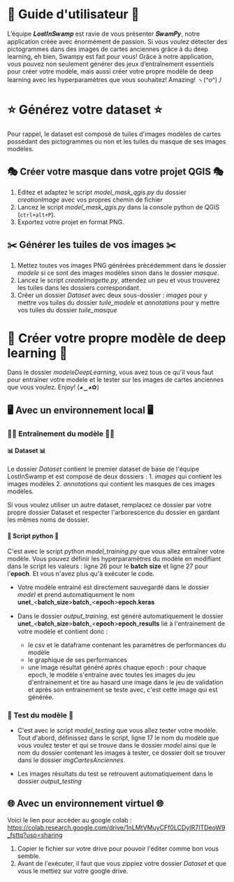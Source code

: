 # 🐣 Guide d'utilisateur 🐣 
L’équipe 𝑳𝒐𝒔𝒕𝑰𝒏𝑺𝒘𝒂𝒎𝒑 est ravie de vous présenter 𝑺𝒘𝒂𝒎𝑷𝒚, notre application créée avec énormément de passion.
Si vous voulez détecter des pictogrammes dans des images de cartes anciennes grâce à du deep learning, eh bien, Swampy est fait pour vous! Grâce à notre application, vous pouvez non seulement générer des jeux d’entraînement essentiels pour créer votre modèle, mais aussi créer votre propre modèle de deep learning avec les hyperparamètres que vous souhaitez! Amazing! ヽ(^o^)丿

# ⭐ Générez votre dataset ⭐

Pour rappel, le dataset est composé de tuiles d'images modèles de cartes possédant des pictogrammes ou non et les tuiles du masque de ses images modèles.

## 🎭 Créer votre masque dans votre projet QGIS 🎭

1. Editez et adaptez le script *model_mask_qgis.py* du dossier *creationImage* avec vos propres chemin de fichier 
2. Lancez le script *model_mask_qgis.py* dans la console python de QGIS (`ctrl+alt+P`).
3. Exportez votre projet en format PNG.

## ✂️ Générer les tuiles de vos images ✂️

1. Mettez toutes vos images PNG générées précédemment dans le dossier *modele* si ce sont des images modèles sinon dans le dossier *masque*.
2. Lancez le script *createImagette.py*, attendez un peu et vous trouverez les tuiles dans les dossiers correspondant.
3. Créer un dossier *Dataset* avec deux sous-dossier : *images* pour y mettre vos tuiles du dossier *tuile_modele* et *annotations* pour y mettre vos tuiles du dossier *tuile_masque*

# 🌟 Créer votre propre modèle de deep learning 🌟

Dans le dossier *modeleDeepLearning*, vous avez tous ce qu'il vous faut pour entraîner votre modele et le tester sur les images de cartes anciennes que vous voulez. Enjoy! (◕‿◕✿)

## 🖥️ Avec un environnement local 🖥️

###  🏋️‍♂️ Entraînement du modèle 🏋️‍♂️

#### 📊 Dataset 📊
Le dossier *Dataset* contient le premier dataset de base de l'équipe LostInSwamp et est composé de deux dossiers :
    1. *images* qui contient les images modèles
    2. *annotations* qui contient les masques de ces images modèles.

Si vous voulez utiliser un autre dataset, remplacez ce dossier par votre propre dossier Dataset et respecter l'arborescence du dossier en gardant les mêmes noms de dossier.

#### 🐍 Script python 🐍
C'est avec le script python *model_training.py* que vous allez entraîner votre modèle. Vous pouvez définir les hyperparamètres du modèle en modifiant dans le script les valeurs : ligne 26 pour le **batch size** et ligne 27 pour l'**epoch**. Et vous n'avez plus qu'à exécuter le code.
  
  - Votre modèle entrainé est directement sauvegardé dans le dossier *model* et prend automatiquement le nom 𝐮𝐧𝐞𝐭_<𝐛𝐚𝐭𝐜𝐡_𝐬𝐢𝐳𝐞>𝐛𝐚𝐭𝐜𝐡_<𝐞𝐩𝐨𝐜𝐡>𝐞𝐩𝐨𝐜𝐡.𝐤𝐞𝐫𝐚𝐬
  - Dans le dossier *output_training*, est généré automatiquement le dossier 𝐮𝐧𝐞𝐭_<𝐛𝐚𝐭𝐜𝐡_𝐬𝐢𝐳𝐞>𝐛𝐚𝐭𝐜𝐡_<𝐞𝐩𝐨𝐜𝐡>𝐞𝐩𝐨𝐜𝐡_𝐫𝐞𝐬𝐮𝐥𝐭𝐬 lié à l'entrainement de votre modèle et contient donc :
    
      - le csv et le dataframe contenant les paramètres de performances du modèle
      - le graphique de ses performances
      - une image résultat généré après chaque epoch : pour chaque epoch, le modèle s'entraîne avec toutes les images du jeu d'entrainement et tire au hasard une image dans le jeu de validation et après son entrainement se teste avec, c'est cette image qui est générée.

### 💯 Test du modèle 💯

- C'est avec le script *model_testing* que vous allez tester votre modèle. Tout d'abord, définissez dans le script, ligne 17 le nom du modèle que vous voulez tester et qui se trouve dans le dossier *model* ainsi que le nom du dossier contenant les images à tester, ce dossier doit se trouver dans le dossier *imgCartesAnciennes*.
  
- Les images résultats du test se retrouvent automatiquement dans le dossier *output_testing*

## 🌐 Avec un environnement virtuel 🌐
Voici le lien pour accéder au google colab : https://colab.research.google.com/drive/1nLMtVMuyCFf0LCDyIR7ITDeoW9_fsttq?usp=sharing

1. Copier le fichier sur votre drive pour pouvoir l'éditer comme bon vous semble.
2. Avant de l'exécuter, il faut que vous zippiez votre dossier *Dataset* et que vous le mettiez sur votre google drive.
